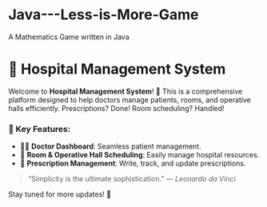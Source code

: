 # Java---Less-is-More-Game
A Mathematics Game written in Java
# 🚀 Hospital Management System

Welcome to **Hospital Management System**! 🏥 This is a comprehensive platform designed to help doctors manage patients, rooms, and operative halls efficiently. Prescriptions? Done! Room scheduling? Handled!

### 🔧 Key Features:
- 👨‍⚕️ **Doctor Dashboard**: Seamless patient management.
- 🏨 **Room & Operative Hall Scheduling**: Easily manage hospital resources.
- 💊 **Prescription Management**: Write, track, and update prescriptions.

> “Simplicity is the ultimate sophistication.” — _Leonardo da Vinci_

Stay tuned for more updates! 📅

